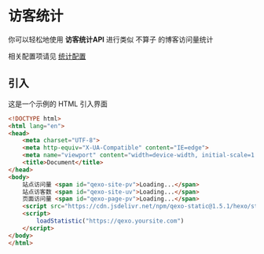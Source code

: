 # 访客统计
你可以轻松地使用 **访客统计API** 进行类似 不算子 的博客访问量统计

相关配置项请见 [统计配置](/configs/statistic)
## 引入
这是一个示例的 HTML 引入界面
```html
<!DOCTYPE html>
<html lang="en">
<head>
    <meta charset="UTF-8">
    <meta http-equiv="X-UA-Compatible" content="IE=edge">
    <meta name="viewport" content="width=device-width, initial-scale=1.0">
    <title>Document</title>
</head>
<body>
    站点访问量 <span id="qexo-site-pv">Loading...</span>
    站点访客数 <span id="qexo-site-uv">Loading...</span>
    页面访问量 <span id="qexo-page-pv">Loading...</span>
    <script src="https://cdn.jsdelivr.net/npm/qexo-static@1.5.1/hexo/statistic/statistic.min.js"></script>
    <script>
        loadStatistic("https://qexo.yoursite.com")
    </script>
</body>
</html>
```